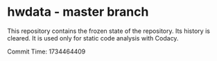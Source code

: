 # hwdata - master branch

This repository contains the frozen state of the repository.
Its history is cleared. It is used only for static code
analysis with Codacy.

Commit Time: 1734464409